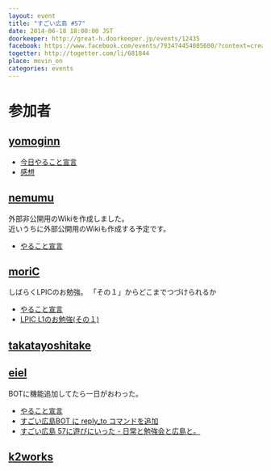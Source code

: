```yaml
---
layout: event
title: "すごい広島 #57"
date: 2014-06-18 18:00:00 JST
doorkeeper: http://great-h.doorkeeper.jp/events/12435
facebook: https://www.facebook.com/events/793474454005600/?context=create&source=49
togetter: http://togetter.com/li/681844
place: movin_on
categories: events
---
```


# 参加者


## [yomoginn](https://github.com/yomoginn)

* [今日やること宣言](https://github.com/great-h/great-h.github.io/issues/1024)
* [感想](https://twitter.com/moriyomogi/status/479241553605455872)

## [nemumu](https://github.com/nemumu)

外部非公開用のWikiを作成しました。  
近いうちに外部公開用のWikiも作成する予定です。  

* [やること宣言](https://github.com/great-h/great-h.github.io/issues/1030)


## [moriC](https://github.com/moriC)

しばらくLPICのお勉強。
「その１」からどこまでつづけられるか

* [やること宣言](https://github.com/great-h/great-h.github.io/issues/1028)
* [LPIC L1のお勉強(その１)](http://moric-life.tumblr.com/post/89151612286/lpic-l1-1)

## [takatayoshitake](http://twitter.com/takatayoshitake)


## [eiel](http://eiel.info/)

BOTに機能追加してたら一日がおわった。

* [やること宣言](https://github.com/great-h/great-h.github.io/issues/1023)
* [すごい広島BOT に reply_to コマンドを追加](https://github.com/great-h/great-bot/compare/568c0a1e1e1dfd2525732078d2e80629e0593a5d...0d208d56af547d03aaaf39c86cfe5b282f18c201)
* [すごい広島 57に遊びにいった - 日常と勉強会と広島と。](http://eielh-life.tumblr.com/post/89165663438/57)


## [k2works](https://github.com/k2works)
